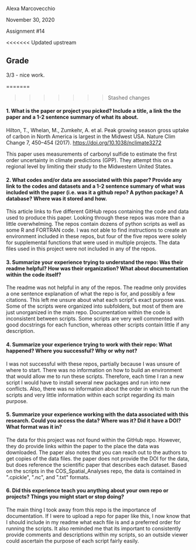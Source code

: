 Alexa Marcovecchio

November 30, 2020

Assignment #14

<<<<<<< Updated upstream
## Grade
3/3 - nice work.

=======
>>>>>>> Stashed changes
#### 1. What is the paper or project you picked? Include a title, a link the the paper and a 1-2 sentence summary of what its about.

Hilton, T., Whelan, M., Zumkehr, A. et al. Peak growing season gross uptake of carbon in North America is largest in the Midwest USA. Nature Clim Change 7, 450–454 (2017). https://doi.org/10.1038/nclimate3272

This paper uses measurements of carbonyl sulfide to estimate the first order uncertainty in climate predictions (GPP). They attempt this on a regional level by limiting their study to the Midwestern United States.

#### 2. What codes and/or data are associated with this paper? Provide any link to the codes and datasets and a 1-2 sentence summary of what was included with the paper (i.e. was it a github repo? A python package? A database? Where was it stored and how.

This article links to five different GitHub repos containing the code and data used to produce this paper.  Looking through these repos was more than a little overwhelming.  The repos contain dozens of python scripts as well as some R and FORTRAN code.  I was not able to find instructions to create an environment included in these repos, but four of the five repos were solely for supplemental functions that were used in multiple projects.  The data files used in this project were not included in any of the repos.

#### 3. Summarize your experience trying to understand the repo: Was their readme helpful? How was their organization? What about documentation within the code itself?

The readme was not helpful in any of the repos. The readme only provides a one sentence explanation of what the repo is for, and possibly a few citations. This left me unsure about what each script's exact purpose was. Some of the scripts were organized into subfolders, but most of them are just unorganized in the main repo.  Documentation within the code is inconsistent between scripts.  Some scripts are very well commented with good docstrings for each function, whereas other scripts contain little if any description.

#### 4. Summarize your experience trying to work with their repo: What happened? Where you successful? Why or why not?

I was not successful with these repos, partially because I was unsure of where to start. There was no information on how to build an environment that would allow me to run these scripts.  Therefore, each time I ran a new script I would have to install several new packages and run into new conflicts.  Also, there was no information about the order in which to run the scripts and very little information within each script regarding its main purpose.

#### 5. Summarize your experience working with the data associated with this research. Could you access the data? Where was it? Did it have a DOI? What format was it in?

The data for this project was not found within the GitHub repo.  However, they do provide links within the paper to the place the data was downloaded.  The paper also notes that you can reach out to the authors to get copies of the data files.  the paper does not provide the DOI for the data, but does reference the scientific paper that describes each dataset. Based on the scripts in the COS_Spatial_Analyses repo, the data is contained in ".cpickle", ".nc", and ".txt" formats.

#### 6. Did this experience teach you anything about your own repo or projects? Things you might start or stop doing?

The main thing I took away from this repo is the importance of documentation.  If I were to upload a repo for paper like this, I now know that I should include in my readme what each file is and a preferred order for running the scripts.  It also reminded me that its important to consistently provide comments and descriptions within my scripts, so an outside viewer could ascertain the purpose of each script fairly easily.
